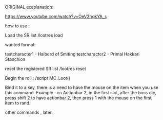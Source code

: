 ORIGINAL exaplanation:

https://www.youtube.com/watch?v=OeV2hqkYA_s



how to use :



Load the SR list
/lootres load

wanted format:

testcharacter1 - Halberd of Smiting
testcharacter2 - Primal Hakkari Stanchion



reset the registered SR list
/lootres reset


Begin the roll :
/script MC_Loot()

Bind it to a key, there is a need to have the mouse on the item when you use this command. Example : on Actionbar 2, in the first slot, after the boss die, press shift 2 to have actionbar 2, then press 1 with the mouse on the first item to rand.

other commands , later.
